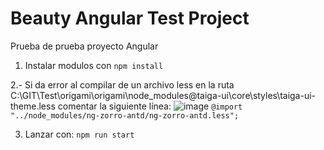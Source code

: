 # Beauty Angular Test Project

Prueba de prueba proyecto Angular

1. Instalar modulos con
``` npm install ```

2.- Si da error al compilar de un archivo less en la ruta C:\GIT\Test\origami\origami\node_modules\@taiga-ui\core\styles\taiga-ui-theme.less comentar la siguiente línea:
![image](https://github.com/oluevanocadena/beauty/assets/107097164/1c431702-a7a5-4792-be2f-e43b9d8eccb8)
``` @import "../node_modules/ng-zorro-antd/ng-zorro-antd.less"; ```

3. Lanzar con:
``` npm run start ```
